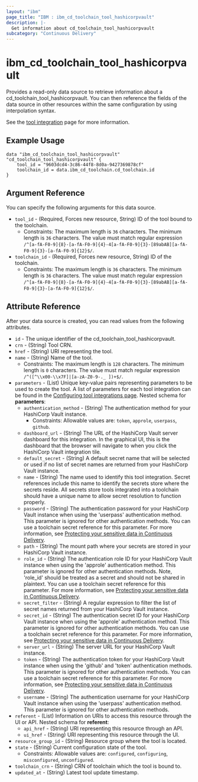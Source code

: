 ```yaml
---
layout: "ibm"
page_title: "IBM : ibm_cd_toolchain_tool_hashicorpvault"
description: |-
  Get information about cd_toolchain_tool_hashicorpvault
subcategory: "Continuous Delivery"
---
```


# ibm_cd_toolchain_tool_hashicorpvault

Provides a read-only data source to retrieve information about a cd_toolchain_tool_hashicorpvault. You can then reference the fields of the data source in other resources within the same configuration by using interpolation syntax.

See the [tool integration](https://cloud.ibm.com/docs/ContinuousDelivery?topic=ContinuousDelivery-hashicorpvault) page for more information.

## Example Usage

```hcl
data "ibm_cd_toolchain_tool_hashicorpvault" "cd_toolchain_tool_hashicorpvault" {
	tool_id = "9603dcd4-3c86-44f8-8d0a-9427369878cf"
	toolchain_id = data.ibm_cd_toolchain.cd_toolchain.id
}
```

## Argument Reference

You can specify the following arguments for this data source.

* `tool_id` - (Required, Forces new resource, String) ID of the tool bound to the toolchain.
  * Constraints: The maximum length is `36` characters. The minimum length is `36` characters. The value must match regular expression `/^[a-fA-F0-9]{8}-[a-fA-F0-9]{4}-4[a-fA-F0-9]{3}-[89abAB][a-fA-F0-9]{3}-[a-fA-F0-9]{12}$/`.
* `toolchain_id` - (Required, Forces new resource, String) ID of the toolchain.
  * Constraints: The maximum length is `36` characters. The minimum length is `36` characters. The value must match regular expression `/^[a-fA-F0-9]{8}-[a-fA-F0-9]{4}-4[a-fA-F0-9]{3}-[89abAB][a-fA-F0-9]{3}-[a-fA-F0-9]{12}$/`.

## Attribute Reference

After your data source is created, you can read values from the following attributes.

* `id` - The unique identifier of the cd_toolchain_tool_hashicorpvault.
* `crn` - (String) Tool CRN.
* `href` - (String) URI representing the tool.
* `name` - (String) Name of the tool.
  * Constraints: The maximum length is `128` characters. The minimum length is `0` characters. The value must match regular expression `/^([^\\x00-\\x7F]|[a-zA-Z0-9-._ ])+$/`.
* `parameters` - (List) Unique key-value pairs representing parameters to be used to create the tool. A list of parameters for each tool integration can be found in the <a href="https://cloud.ibm.com/docs/ContinuousDelivery?topic=ContinuousDelivery-integrations">Configuring tool integrations page</a>.
Nested schema for **parameters**:
	* `authentication_method` - (String) The authentication method for your HashiCorp Vault instance.
	  * Constraints: Allowable values are: `token`, `approle`, `userpass`, `github`.
	* `dashboard_url` - (String) The URL of the HashiCorp Vault server dashboard for this integration. In the graphical UI, this is the dashboard that the browser will navigate to when you click the HashiCorp Vault integration tile.
	* `default_secret` - (String) A default secret name that will be selected or used if no list of secret names are returned from your HashiCorp Vault instance.
	* `name` - (String) The name used to identify this tool integration. Secret references include this name to identify the secrets store where the secrets reside. All secrets store tools integrated into a toolchain should have a unique name to allow secret resolution to function properly.
	* `password` - (String) The authentication password for your HashiCorp Vault instance when using the 'userpass' authentication method. This parameter is ignored for other authentication methods. You can use a toolchain secret reference for this parameter. For more information, see [Protecting your sensitive data in Continuous Delivery](https://cloud.ibm.com/docs/ContinuousDelivery?topic=ContinuousDelivery-cd_data_security#cd_secure_credentials).
	* `path` - (String) The mount path where your secrets are stored in your HashiCorp Vault instance.
	* `role_id` - (String) The authentication role ID for your HashiCorp Vault instance when using the 'approle' authentication method. This parameter is ignored for other authentication methods. Note, 'role_id' should be treated as a secret and should not be shared in plaintext. You can use a toolchain secret reference for this parameter. For more information, see [Protecting your sensitive data in Continuous Delivery](https://cloud.ibm.com/docs/ContinuousDelivery?topic=ContinuousDelivery-cd_data_security#cd_secure_credentials).
	* `secret_filter` - (String) A regular expression to filter the list of secret names returned from your HashiCorp Vault instance.
	* `secret_id` - (String) The authentication secret ID for your HashiCorp Vault instance when using the 'approle' authentication method. This parameter is ignored for other authentication methods. You can use a toolchain secret reference for this parameter. For more information, see [Protecting your sensitive data in Continuous Delivery](https://cloud.ibm.com/docs/ContinuousDelivery?topic=ContinuousDelivery-cd_data_security#cd_secure_credentials).
	* `server_url` - (String) The server URL for your HashiCorp Vault instance.
	* `token` - (String) The authentication token for your HashiCorp Vault instance when using the 'github' and 'token' authentication methods. This parameter is ignored for other authentication methods. You can use a toolchain secret reference for this parameter. For more information, see [Protecting your sensitive data in Continuous Delivery](https://cloud.ibm.com/docs/ContinuousDelivery?topic=ContinuousDelivery-cd_data_security#cd_secure_credentials).
	* `username` - (String) The authentication username for your HashiCorp Vault instance when using the 'userpass' authentication method. This parameter is ignored for other authentication methods.
* `referent` - (List) Information on URIs to access this resource through the UI or API.
Nested schema for **referent**:
	* `api_href` - (String) URI representing this resource through an API.
	* `ui_href` - (String) URI representing this resource through the UI.
* `resource_group_id` - (String) Resource group where the tool is located.
* `state` - (String) Current configuration state of the tool.
  * Constraints: Allowable values are: `configured`, `configuring`, `misconfigured`, `unconfigured`.
* `toolchain_crn` - (String) CRN of toolchain which the tool is bound to.
* `updated_at` - (String) Latest tool update timestamp.


